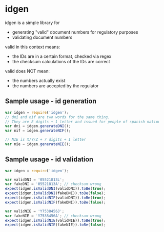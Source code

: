 idgen
=====
idgen is a simple library for

 * generating "valid" document numbers for regulatory purposes
 * validating document numbers

valid in this context means:

 * the IDs are in a certain format, checked via regex
 * the checksum calculations of the IDs are correct

valid does NOT mean:

 * the numbers actually exist
 * the numbers are accepted by the regulator

Sample usage - id generation
----------------------------

```javascript
var idgen = require('idgen');
// dni and nif are two words for the same thing. 
// They are 8 digits + 1 letter and issued for people of spanish nationality
var dni = idgen.generateDNI();
var nif = idgen.generateNIF();

// NIE is X/Y/Z + 7 digits + 1 letter
var nie = idgen.generateNIE();
```

Sample usage - id validation
----------------------------
```javascript
var idgen = require('idgen');

var validDNI = '05521813L';
var fakeDNI = '05521813A'; // checksum wrong
expect(idgen.isValidDNI(validDNI)).toBe(true);
expect(idgen.isValidDNI(fakeDNI)).toBe(false);
expect(idgen.isValidNIF(validDNI)).toBe(true);
expect(idgen.isValidNIF(fakeDNI)).toBe(false);

var validNIE = 'Y7538456J';
var fakeNIE = 'Y7538456A'; // checksum wrong
expect(idgen.isValidNIE(validNIE)).toBe(true);
expect(idgen.isValidNIE(fakeNIE)).toBe(false);
```